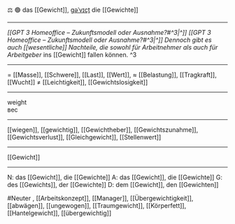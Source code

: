 ⚖️ 🟢 das [[Gewicht]], [ɡəˈvɪçt](https://youglish.com/pronounce/Gewicht/german)
die [[Gewichte]]

---
*[[GPT 3 Homeoffice – Zukunftsmodell oder Ausnahme?#^3|^]]* *[[GPT 3 Homeoffice – Zukunftsmodell oder Ausnahme?#^3|^]]* *Dennoch gibt es auch [[wesentliche]] Nachteile, die sowohl für Arbeitnehmer als auch für Arbeitgeber* ins [[Gewicht]] fallen können. ^3


---
= [[Masse]], [[Schwere]], [[Last]], [[Wert]],
≈ [[Belastung]], [[Tragkraft]], [[Wucht]]
≠ [[Leichtigkeit]], [[Gewichtslosigkeit]]

---
weight  
вес

---
[[wiegen]], [[gewichtig]], [[Gewichtheber]], [[Gewichtszunahme]], [[Gewichtsverlust]], [[Gleichgewicht]], [[Stellenwert]]

---
[[Gewicht]]


---
N: das [[Gewicht]], die [[Gewichte]]
A: das [[Gewicht]], die [[Gewichte]]
G: des [[Gewichts]], der [[Gewichte]]
D: dem [[Gewicht]], den [[Gewichten]]


#Neuter , [[Arbeitskonzept]], [[Manager]], [[Übergewichtigkeit]], [[abwägen]], [[ungewogen]], [[Traumgewicht]], [[Körperfett]], [[Hantelgewicht]], [[übergewichtig]]